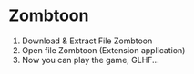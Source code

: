 # Zombtoon

1. Download & Extract File Zombtoon
2. Open file Zombtoon (Extension application)
3. Now you can play the game, GLHF...
